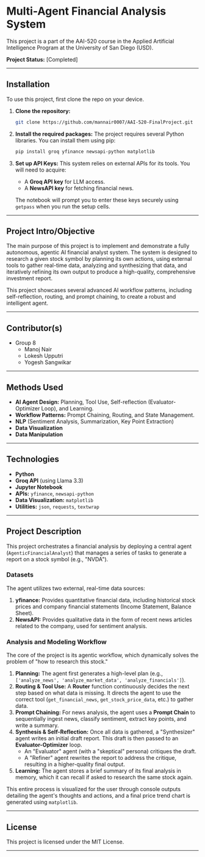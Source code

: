 # Multi-Agent Financial Analysis System

This project is a part of the AAI-520 course in the Applied Artificial Intelligence Program at the University of San Diego (USD).

**Project Status:** [Completed]

---

## Installation

To use this project, first clone the repo on your device.

1.  **Clone the repository:**
    ```bash
    git clone https://github.com/mannair0007/AAI-520-FinalProject.git
    ```

2.  **Install the required packages:**
    The project requires several Python libraries. You can install them using pip:
    ```bash
    pip install groq yfinance newsapi-python matplotlib
    ```

3.  **Set up API Keys:**
    This system relies on external APIs for its tools. You will need to acquire:
    * A **Groq API key** for LLM access.
    * A **NewsAPI key** for fetching financial news.

    The notebook will prompt you to enter these keys securely using `getpass` when you run the setup cells.

---

## Project Intro/Objective

The main purpose of this project is to implement and demonstrate a fully autonomous, agentic AI financial analyst system. The system is designed to research a given stock symbol by planning its own actions, using external tools to gather real-time data, analyzing and synthesizing that data, and iteratively refining its own output to produce a high-quality, comprehensive investment report.

This project showcases several advanced AI workflow patterns, including self-reflection, routing, and prompt chaining, to create a robust and intelligent agent.

---

## Contributor(s)

* Group 8
  - Manoj Nair
  - Lokesh Upputri
  - Yogesh Sangwikar

---

## Methods Used

* **AI Agent Design:** Planning, Tool Use, Self-reflection (Evaluator-Optimizer Loop), and Learning.
* **Workflow Patterns:** Prompt Chaining, Routing, and State Management.
* **NLP** (Sentiment Analysis, Summarization, Key Point Extraction)
* **Data Visualization**
* **Data Manipulation**

---

## Technologies

* **Python**
* **Groq API** (using Llama 3.3)
* **Jupyter Notebook**
* **APIs:** `yfinance`, `newsapi-python`
* **Data Visualization:** `matplotlib`
* **Utilities:** `json`, `requests`, `textwrap`

---

## Project Description

This project orchestrates a financial analysis by deploying a central agent (`AgenticFinancialAnalyst`) that manages a series of tasks to generate a report on a stock symbol (e.g., "NVDA").

### Datasets
The agent utilizes two external, real-time data sources:
1.  **yfinance:** Provides quantitative financial data, including historical stock prices and company financial statements (Income Statement, Balance Sheet).
2.  **NewsAPI:** Provides qualitative data in the form of recent news articles related to the company, used for sentiment analysis.

### Analysis and Modeling Workflow
The core of the project is its agentic workflow, which dynamically solves the problem of "how to research this stock."

1.  **Planning:** The agent first generates a high-level plan (e.g., `['analyze_news', 'analyze_market_data', 'analyze_financials']`).
2.  **Routing & Tool Use:** A **Router** function continuously decides the next step based on what data is missing. It directs the agent to use the correct tool (`get_financial_news`, `get_stock_price_data`, etc.) to gather data.
3.  **Prompt Chaining:** For news analysis, the agent uses a **Prompt Chain** to sequentially ingest news, classify sentiment, extract key points, and write a summary.
4.  **Synthesis & Self-Reflection:** Once all data is gathered, a "Synthesizer" agent writes an initial draft report. This draft is then passed to an **Evaluator-Optimizer** loop.
    * An "Evaluator" agent (with a "skeptical" persona) critiques the draft.
    * A "Refiner" agent rewrites the report to address the critique, resulting in a higher-quality final output.
5.  **Learning:** The agent stores a brief summary of its final analysis in memory, which it can recall if asked to research the same stock again.

This entire process is visualized for the user through console outputs detailing the agent's thoughts and actions, and a final price trend chart is generated using `matplotlib`.

---

## License

This project is licensed under the MIT License.

---

